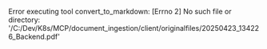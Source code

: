 Error executing tool convert_to_markdown: [Errno 2] No such file or directory: '/C:/Dev/K8s/MCP/document_ingestion/client/originalfiles/20250423_134226_Backend.pdf'